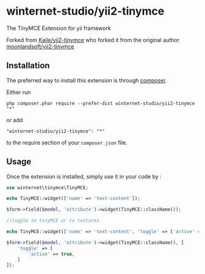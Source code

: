 winternet-studio/yii2-tinymce
=========================
The TinyMCE Extension for yii framework

Forked from [Kaile/yii2-tinymce](https://github.com/Kaile/yii2-tinymce) who forked it from the original author [moonlandsoft/yii2-tinymce](https://github.com/moonlandsoft/yii2-tinymce)


Installation
------------

The preferred way to install this extension is through [composer](http://getcomposer.org/download/).

Either run

```
php composer.phar require --prefer-dist winternet-studio/yii2-tinymce "*"
```

or add

```
"winternet-studio/yii2-tinymce": "*"
```

to the require section of your `composer.json` file.


Usage
-----

Once the extension is installed, simply use it in your code by  :

```php
use winternet\tinymce\TinyMCE;

echo TinyMCE::widget(['name' => 'text-content']);

$form->field($model, 'attribute')->widget(TinyMCE::className());

//toggle to tinyMCE or to textarea

echo TinyMCE::widget(['name' => 'text-content', 'toggle' => ['active' => true]]);

$form->field($model, 'attribute')->widget(TinyMCE::className(), [
	'toggle' => [
		'active' => true,
	]
]);
```
